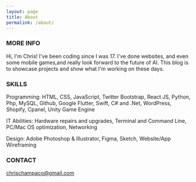 ```yaml
---
layout: page
title: About
permalink: /about/
---
```


### MORE INFO

Hi, I'm Chris! I've been coding since I was 17. I've done websites, and even some mobile games,and really look forward to the future of AI. This blog is to showcase projects and show what I'm working on these days.  

### SKILLS
Programming: HTML, CSS, JavaScript, Twitter Bootstrap, React JS, Python, Php, MySQL, Github, Google Flutter, Swift, C# and .Net, WordPress, Shopify, Cpanel, Unity Game Engine


IT Abilities:  Hardware repairs and upgrades, Terminal and Command Line, PC/Mac OS optimization, Networking 


Design: Adobe Photoshop & Illustrator, Figma, Sketch, Website/App Wireframing


### CONTACT


[chrischampaco@gmail.com](mailto:chrischampaco@gmail.com)
